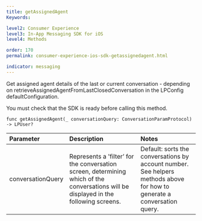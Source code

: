 ```yaml
---
title: getAssignedAgent
Keywords:

level2: Consumer Experience
level3: In-App Messaging SDK for iOS
level4: Methods

order: 170
permalink: consumer-experience-ios-sdk-getassignedagent.html

indicator: messaging
---
```


Get assigned agent details of the last or current conversation - depending on retrieveAssignedAgentFromLastClosedConversation in the LPConfig defaultConfiguration. 

You must check that the SDK is ready before calling this method.

`func getAssignedAgent(_ conversationQuery: ConversationParamProtocol) -> LPUser?`

| Parameter | Description | Notes |
| :--- | :--- | :--- |
| conversationQuery | Represents a 'filter’ for the conversation screen, determining which of the conversations will be displayed in the following screens. | Default: sorts the conversations by account number. <br> See helpers methods above for how to generate a conversation query. |